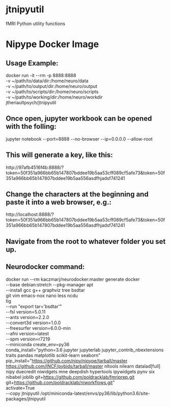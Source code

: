 # jtnipyutil
fMRI Python utility functions

# Nipype Docker Image

## Usage Example:
docker run -it --rm -p 8888:8888 \
  -v ~/path/to/data/dir:/home/neuro/data \
  -v ~/path/to/output/dir:/home/neuro/output \
  -v ~/path/to/scripts/dir:/home/neuro/scripts \
  -v ~/path/to/working/dir:/home/neuro/workdir \
  jtheriaultpsych/jtnipyutil

## Once open,  jupyter workbook can be opened with the folling:
jupyter notebook --port=8888 --no-browser --ip=0.0.0.0 --allow-root

## This will generate a key, like this:
http://97afb4516f4b:8888/?token=50f351a966bb65b147807bddee19b5aa53cff089cf5afe73&token=50f351a966bb65b147807bddee19b5aa556asdfhjadsf741241

## Change the characters at the beginning and paste it into a web browser, e.g.:
http://localhost:8888/?token=50f351a966bb65b147807bddee19b5aa53cff089cf5afe73&token=50f351a966bb65b147807bddee19b5aa556asdfhjadsf741241

## Navigate from the root to whatever folder you set up.



## Neurodocker command:
docker run --rm kaczmarj/neurodocker:master generate docker \
--base debian:stretch --pkg-manager apt \
--install gcc g++ graphviz tree bsdtar \
          git vim emacs-nox nano less ncdu \
          tig  \
--run "export tar='bsdtar'" \
--fsl version=5.0.11 \
--ants version=2.2.0 \
--convert3d version=1.0.0 \
--freesurfer version=6.0.0-min \
--afni version=latest \
--spm version=r7219 \
--miniconda create_env=py36 \
  conda_install="python=3.6 jupyter jupyterlab jupyter_contrib_nbextensions
                 traits pandas matplotlib scikit-learn seaborn" \
  pip_install="https://github.com/nipy/nipype/tarball/master
               https://github.com/INCF/pybids/tarball/master
               nltools nilearn datalad[full] nipy duecredit niwidgets
               mne deepdish hypertools ipywidgets pynv six nibabel joblib
               git+https://github.com/poldracklab/fmriprep.git
               git+https://github.com/poldracklab/niworkflows.git" \
  activate=True \
--copy jtnipyutil /opt/miniconda-latest/envs/py36/lib/python3.6/site-packages/jtnipyutil

